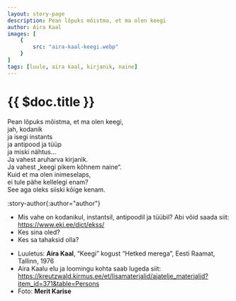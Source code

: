 ```yaml
---
layout: story-page
description: Pean lõpuks mõistma, et ma olen keegi
author: Aira Kaal
images: [
    {
        src: "aira-kaal-keegi.webp"
    }
]
tags: [luule, aira kaal, kirjanik, naine]
---
```


# {{ $doc.title }}

Pean lõpuks mõistma, et ma olen keegi,\
jah, kodanik \
ja isegi instants \
ja antipood ja tüüp \
ja miski nähtus... \
Ja vahest aruharva kirjanik. \
Ja vahest „keegi pikem kõhnem naine“. \
Kuid et ma olen inimeselaps, \
ei tule pähe kellelegi enam? \
See aga oleks siiski kõige kenam.


:story-author{:author="author"}

<details-wrapper summary="Mis mõtted tekkisid?">

- Mis vahe on kodanikul, instantsil, antipoodil ja tüübil? Abi võid saada siit: https://www.eki.ee/dict/ekss/
- Kes sina oled?
- Kes sa tahaksid olla?

</details-wrapper>


<details-wrapper summary="Allikad" class="text-sm" icon="icon-park-outline:document-folder">

- Luuletus: **Aira Kaal**, “Keegi” kogust “Hetked merega”, Eesti Raamat, Tallinn, 1976
- Aira Kaalu elu ja loomingu kohta saab lugeda siit: https://kreutzwald.kirmus.ee/et/lisamaterjalid/ajatelje_materjalid?item_id=371&table=Persons
- Foto: **Merit Karise**

</details-wrapper>